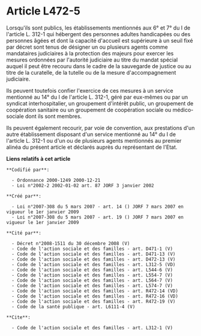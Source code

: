 # Article L472-5

Lorsqu'ils sont publics, les établissements mentionnés aux 6° et 7° du I de l'article L. 312-1 qui hébergent des personnes
adultes handicapées ou des personnes âgées et dont la capacité d'accueil est supérieure à un seuil fixé par décret sont tenus
de désigner un ou plusieurs agents comme mandataires judiciaires à la protection des majeurs pour exercer les mesures
ordonnées par l'autorité judiciaire au titre du mandat spécial auquel il peut être recouru dans le cadre de la sauvegarde de
justice ou au titre de la curatelle, de la tutelle ou de la mesure d'accompagnement judiciaire. 

Ils peuvent toutefois confier l'exercice de ces mesures à un service mentionné au 14° du I de l'article L. 312-1, géré par
eux-mêmes ou par un syndicat interhospitalier, un groupement d'intérêt public, un groupement de coopération sanitaire ou un
groupement de coopération sociale ou médico-sociale dont ils sont membres. 

Ils peuvent également recourir, par voie de convention, aux prestations d'un autre établissement disposant d'un service
mentionné au 14° du I de l'article L. 312-1 ou d'un ou de plusieurs agents mentionnés au premier alinéa du présent article et
déclarés auprès du représentant de l'Etat.

**Liens relatifs à cet article**

	**Codifié par**:

	  - Ordonnance 2000-1249 2000-12-21
	  - Loi n°2002-2 2002-01-02 art. 87 JORF 3 janvier 2002

	**Créé par**:

	  - Loi n°2007-308 du 5 mars 2007 - art. 14 () JORF 7 mars 2007 en vigueur le 1er janvier 2009
	  - Loi n°2007-308 du 5 mars 2007 - art. 19 () JORF 7 mars 2007 en vigueur le 1er janvier 2009

	**Cité par**:

	  - Décret n°2008-1511 du 30 décembre 2008 (V)
	  - Code de l'action sociale et des familles - art. D471-1 (V)
	  - Code de l'action sociale et des familles - art. D471-13 (V)
	  - Code de l'action sociale et des familles - art. D472-13 (V)
	  - Code de l'action sociale et des familles - art. L312-5 (VD)
	  - Code de l'action sociale et des familles - art. L544-6 (V)
	  - Code de l'action sociale et des familles - art. L554-7 (V)
	  - Code de l'action sociale et des familles - art. L564-7 (V)
	  - Code de l'action sociale et des familles - art. L574-7 (V)
	  - Code de l'action sociale et des familles - art. R472-14 (VD)
	  - Code de l'action sociale et des familles - art. R472-16 (VD)
	  - Code de l'action sociale et des familles - art. R472-19 (V)
	  - Code de la santé publique - art. L6111-4 (V)

	**Cite**:

	  - Code de l'action sociale et des familles - art. L312-1 (V)
